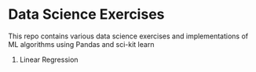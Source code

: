 <h1> Data Science Exercises </h2>

This repo contains various data science exercises and implementations of ML algorithms using Pandas and sci-kit learn 
1. Linear Regression
